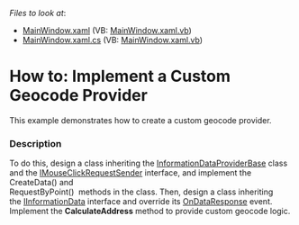 <!-- default file list -->
*Files to look at*:

* [MainWindow.xaml](./CS/CustomGeocodeProvider/MainWindow.xaml) (VB: [MainWindow.xaml.vb](./VB/CustomGeocodeProvider/MainWindow.xaml.vb))
* [MainWindow.xaml.cs](./CS/CustomGeocodeProvider/MainWindow.xaml.cs) (VB: [MainWindow.xaml.vb](./VB/CustomGeocodeProvider/MainWindow.xaml.vb))
<!-- default file list end -->
# How to: Implement a Custom Geocode Provider


This example demonstrates how to create a custom geocode provider.


<h3>Description</h3>

To do this, design a class inheriting&nbsp;the&nbsp;<a href="https://documentation.devexpress.com/#WPF/clsDevExpressXpfMapInformationDataProviderBasetopic">InformationDataProviderBase</a>&nbsp;class and the&nbsp;<a href="https://documentation.devexpress.com/#WPF/clsDevExpressXpfMapIMouseClickRequestSendertopic">IMouseClickRequestSender</a>&nbsp;interface,&nbsp;and implement the CreateData() and <br>RequestByPoint() &nbsp;methods in the class. Then, design a class inheriting the&nbsp;<a href="https://documentation.devexpress.com/#WPF/clsDevExpressXpfMapIInformationDatatopic">IInformationData</a>&nbsp;interface and override its&nbsp;<a href="https://documentation.devexpress.com/#WPF/DevExpressXpfMapIInformationData_OnDataResponsetopic">OnDataResponse</a>&nbsp;event. Implement the <strong>CalculateAddress</strong>&nbsp;method to provide custom geocode&nbsp;logic.

<br/>


